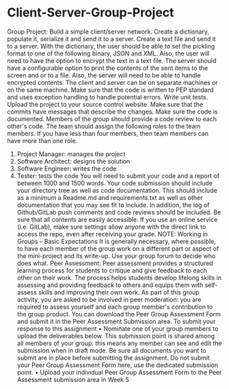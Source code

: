 # Client-Server-Group-Project
Group Project: Build a simple client/server network. Create a dictionary, populate it, serialize it and send it to a server. Create a text file and send it to a server. With the dictionary, the user should be able to set the pickling format to one of the following binary, JSON and XML. Also, the user will need to have the option to encrypt the text in a text file. The server should have a configurable option to print the contents of the sent items to the screen and or to a file. Also, the server will need to be able to handle encrypted contents. The client and server can be on separate machines or on the same machine. Make sure that the code is written to PEP standard and uses exception handling to handle potential errors. Write unit tests. Upload the project to your source control website. Make sure that the commits have messages that describe the changes. Make sure the code is documented.
Members of the group should provide a code review to each other's code. The team should assign the following roles to the team members. If you have less than four members, then team members can have more than one role.
1.	Project Manager: manages the project
2.	Software Architect: designs the solution
3.	Software Engineer: writes the code
4.	Tester: tests the code
You will need to submit your code and a report of between 1000 and 1500 words. Your code submission should include your directory tree as well as code documentation. This should include as a minimum a Readme.md and requirements.txt as well as other documentation that you may see fit to include. In addition, the log of Github/GitLab push comments and code reviews should be included.
Be sure that all contents are easily accessible. If you use an online service (i.e. GitLab), make sure settings allow anyone with the direct link to access the repo, even after receiving your grade. 
NOTE: Working in Groups – Basic Expectations
It is generally necessary, where possible, to have each member of the group work on a different part or aspect of the mini-project and its write-up. Use your group forum to decide who does what.
Peer Assessment:
Peer assessment provides a structured learning process for students to critique and give feedback to each other on their work. The process helps students develop lifelong skills in assessing and providing feedback to others and equips them with self-assess skills and improving their own work.
As part of this group activity, you are asked to be involved in peer moderation: you are required to assess yourself and each group member's contribution to the group product. You can download the Peer Group Assessment Form and submit it in the Peer Assessment Submission area.
To submit your response to this assignment
•	Nominate one of your group members to upload the deliverables below. This submission point is shared among all members of your group: this means any member can see and edit the submission when in draft mode. Be sure all documents you want to submit are in place before submitting the assignment. Do not submit your Peer Group Assessment Form here, use the dedicated submission point.
•	Upload your individual Peer Group Assessment Form to the Peer Assessment submission area in Week 5
